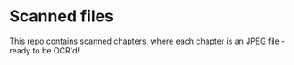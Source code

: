 # Scanned files

This repo contains scanned chapters, where each chapter is an JPEG file - ready to be OCR'd!
